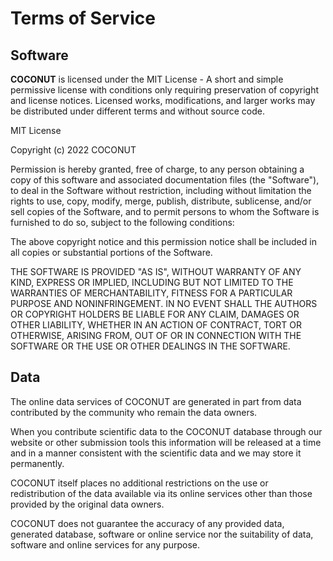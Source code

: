 # Terms of Service

## Software

**COCONUT** is licensed under the MIT License - A short and simple permissive license with conditions only requiring preservation of copyright and license notices. Licensed works, modifications, and larger works may be distributed under different terms and without source code.

MIT License

Copyright (c) 2022 COCONUT

Permission is hereby granted, free of charge, to any person obtaining a copy
of this software and associated documentation files (the "Software"), to deal
in the Software without restriction, including without limitation the rights
to use, copy, modify, merge, publish, distribute, sublicense, and/or sell
copies of the Software, and to permit persons to whom the Software is
furnished to do so, subject to the following conditions:

The above copyright notice and this permission notice shall be included in all
copies or substantial portions of the Software.

THE SOFTWARE IS PROVIDED "AS IS", WITHOUT WARRANTY OF ANY KIND, EXPRESS OR
IMPLIED, INCLUDING BUT NOT LIMITED TO THE WARRANTIES OF MERCHANTABILITY,
FITNESS FOR A PARTICULAR PURPOSE AND NONINFRINGEMENT. IN NO EVENT SHALL THE
AUTHORS OR COPYRIGHT HOLDERS BE LIABLE FOR ANY CLAIM, DAMAGES OR OTHER
LIABILITY, WHETHER IN AN ACTION OF CONTRACT, TORT OR OTHERWISE, ARISING FROM,
OUT OF OR IN CONNECTION WITH THE SOFTWARE OR THE USE OR OTHER DEALINGS IN THE
SOFTWARE.

## Data

The online data services of COCONUT are generated in part from data contributed by the community who remain the data owners.

When you contribute scientific data to the COCONUT database through our website or other submission tools this information will be released at a time and in a manner consistent with the scientific data and we may store it permanently.

COCONUT itself places no additional restrictions on the use or redistribution of the data available via its online services other than those provided by the original data owners.

COCONUT does not guarantee the accuracy of any provided data, generated database, software or online service nor the suitability of data, software and online services for any purpose.

